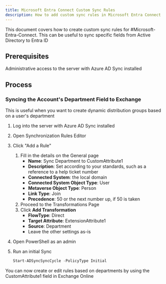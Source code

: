 ```yaml
---
title: Microsoft Entra Connect Custom Sync Rules
description: How to add custom sync rules in Microsoft Entra Connect
---
```

This document covers how to create custom sync rules for #Microsoft-Entra-Connect. This can be useful to sync specific fields from Active Directory to Entra ID

## Prerequisites

Administrative access to the server with Azure AD Sync installed

## Process

### Syncing the Account's Department Field to Exchange

This is useful when you want to create dynamic distribution groups based on a user's department

1. Log into the server with Azure AD Sync installed
1. Open Synchronization Rules Editor
1. Click "Add a Rule"
   1. Fill in the details on the General page
      - **Name**: Sync Department to CustomAttribute1
      - **Description**: Set according to your standards, such as a reference to a help ticket number
      - **Connected System**: the local domain
      - **Connected System Object Type**: User
      - **Metaverse Object Type**: Person
      - **Link Type**: Join
      - **Precedence**: 50 or the next number up, if 50 is taken
   1. Proceed to the Transformations Page
   1. Click **Add Transformation**
      - **FlowType**: Direct
      - **Target Attribute**: ExtensionAttribute1
      - **Source**: Department
      - Leave the other settings as-is
1. Open PowerShell as an admin
1. Run  an initial Sync

   ```PowerShell 
   Start-ADSyncSyncCycle -PolicyType Initial
   ```

You can now create or edit rules based on departments by using the CustomAttribute1 field in Exchange Online
